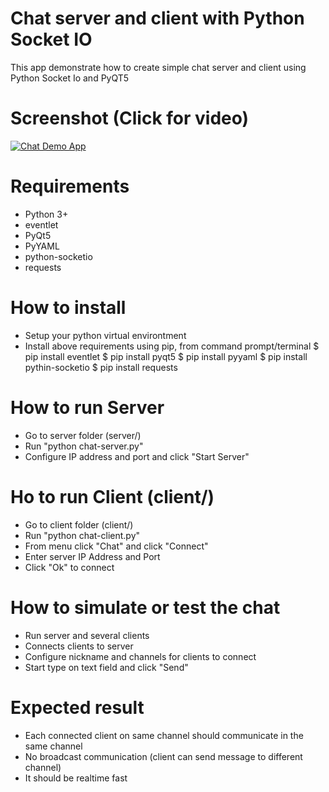 # Chat server and client with Python Socket IO
This app demonstrate how to create simple chat server and client using Python Socket Io and PyQT5

# Screenshot (Click for video)
[![Chat Demo App](https://github.com/satujamsaja/pyqt5/raw/master/chat/screenshot.jpg)](https://www.youtube.com/watch?v=2VmeBsuJ3Ck)
# Requirements
* Python 3+
* eventlet
* PyQt5
* PyYAML
* python-socketio
* requests

# How to install
* Setup your python virtual environtment
* Install above requirements using pip, from command prompt/terminal
  $ pip install eventlet
  $ pip install pyqt5
  $ pip install pyyaml
  $ pip install pythin-socketio
  $ pip install requests

# How to run Server
* Go to server folder (server/)
* Run "python chat-server.py"
* Configure IP address and port and click "Start Server"

# Ho to run Client (client/)
* Go to client folder (client/)
* Run "python chat-client.py"
* From menu click "Chat" and click "Connect"
* Enter server IP Address and Port
* Click "Ok" to connect

# How to simulate or test the chat
* Run server and several clients
* Connects clients to server
* Configure nickname and channels for clients to connect
* Start type on text field and click "Send"

# Expected result
* Each connected client on same channel should communicate in the same channel
* No broadcast communication (client can send message to different channel)
* It should be realtime fast



